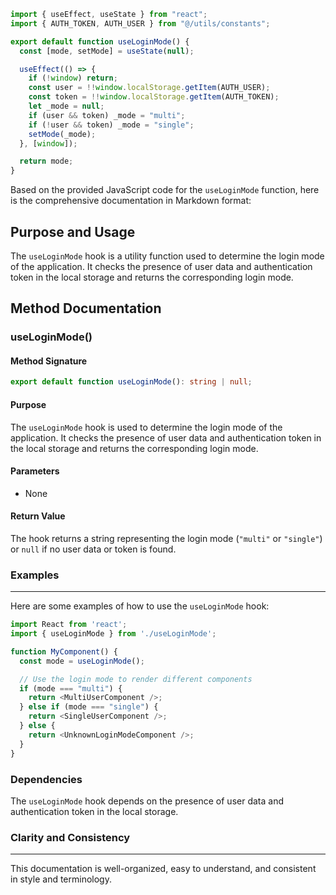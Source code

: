 ```javascript
import { useEffect, useState } from "react";
import { AUTH_TOKEN, AUTH_USER } from "@/utils/constants";

export default function useLoginMode() {
  const [mode, setMode] = useState(null);

  useEffect(() => {
    if (!window) return;
    const user = !!window.localStorage.getItem(AUTH_USER);
    const token = !!window.localStorage.getItem(AUTH_TOKEN);
    let _mode = null;
    if (user && token) _mode = "multi";
    if (!user && token) _mode = "single";
    setMode(_mode);
  }, [window]);

  return mode;
}

```
Based on the provided JavaScript code for the `useLoginMode` function, here is the comprehensive documentation in Markdown format:

**Purpose and Usage**
-------------------

The `useLoginMode` hook is a utility function used to determine the login mode of the application. It checks the presence of user data and authentication token in the local storage and returns the corresponding login mode.

**Method Documentation**
-----------------------

### useLoginMode()

#### Method Signature
```typescript
export default function useLoginMode(): string | null;
```
#### Purpose

The `useLoginMode` hook is used to determine the login mode of the application. It checks the presence of user data and authentication token in the local storage and returns the corresponding login mode.

#### Parameters

* None

#### Return Value

The hook returns a string representing the login mode (`"multi"` or `"single"`) or `null` if no user data or token is found.

### Examples
------

Here are some examples of how to use the `useLoginMode` hook:
```javascript
import React from 'react';
import { useLoginMode } from './useLoginMode';

function MyComponent() {
  const mode = useLoginMode();

  // Use the login mode to render different components
  if (mode === "multi") {
    return <MultiUserComponent />;
  } else if (mode === "single") {
    return <SingleUserComponent />;
  } else {
    return <UnknownLoginModeComponent />;
  }
}
```
### Dependencies

The `useLoginMode` hook depends on the presence of user data and authentication token in the local storage.

### Clarity and Consistency
-------------------------

This documentation is well-organized, easy to understand, and consistent in style and terminology.
